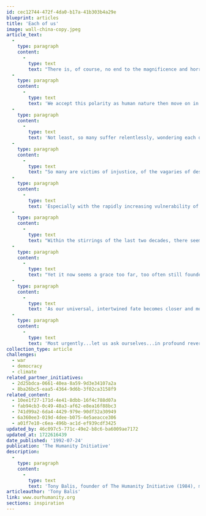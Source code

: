 ```yaml
---
id: cec12744-472f-4da0-b17a-41b303b4a29e
blueprint: articles
title: 'Each of us'
image: wall-china-copy.jpeg
article_text:
  -
    type: paragraph
    content:
      -
        type: text
        text: "There is, of course, no end to the magnificence and horror in the human drama. Across the continents, humanity rises to every challenge, sinks to any depth. We bless nature’s miracles yet destroy at will.\_"
  -
    type: paragraph
    content:
      -
        type: text
        text: 'We accept this polarity as human nature then move on in our ‘glassy essence’. All the while our righteousness lords over other life; yet we beseech gods for mercy. Our anger flares to violence; yet we demand justice. We covet ceaselessly, give generously. '
  -
    type: paragraph
    content:
      -
        type: text
        text: 'Not least, so many suffer relentlessly, wondering each day at living another. So many are refugees from disaster or violence, escaping under unfamiliar skies to avoid closer death, grasping what is left  –  their child, ragged clothes, a pot, a photograph, a blanket. '
  -
    type: paragraph
    content:
      -
        type: text
        text: "So many are victims of injustice, of the vagaries of despotism or ill luck, unable to bring their wisps of\_hope to legal or social recourse. "
  -
    type: paragraph
    content:
      -
        type: text
        text: 'Especially with the rapidly increasing vulnerability of life on Earth, how do we come to terms with this ‘marble and mud’ of our existence? How do we resurrect our humanity?'
  -
    type: paragraph
    content:
      -
        type: text
        text: "Within the stirrings of the last two decades, there seemed a new grace born upon this world, a clearer understanding that our living – this heavenly breath of existence – must embrace an inherent responsibility for each of us towards the lives of\_all sentient beings.\_"
  -
    type: paragraph
    content:
      -
        type: text
        text: "Yet it now seems a grace too far, too often still foundering on the greed and selfishness and myopia of the few, not wholeheartedly raising the hopes and prospects of the many.\_"
  -
    type: paragraph
    content:
      -
        type: text
        text: 'As our universal, intertwined fate becomes closer and more commanding  --  well examined in our journals and debating chambers, in our barber shops and coffee houses  --  may leaders from all communities and nations again tilt the world towards the side of the angels, finding new and encompassing ways to end war, poverty, famine, injustice and disease. '
  -
    type: paragraph
    content:
      -
        type: text
        text: 'Most urgently...let us ask ourselves...in profound reverence for our fragile, transcendent web of life...“How deeply do I care about our common future? How can I help rescue our humanity?"'
collection_type: article
challenges:
  - war
  - democracy
  - climate
related_partner_initiatives:
  - 2d25bdca-0661-40ea-8a59-9d3e34107a2a
  - 8ba26bc5-eaa5-4364-9d6b-3f02ca3158f9
related_content:
  - 10ee1f27-171d-4e41-8dbb-16f4c788d07a
  - fab94cb3-0c49-48a3-af62-e8ea16f88bc3
  - 741d99a2-6da4-4429-979e-90df32a30949
  - 6a360ee3-019d-4dee-b075-4e5aeacce306
  - a01f7e10-c6ea-496b-ac1d-ef939cdf3425
updated_by: 46c097c5-771c-49e2-b8c6-ba6009ae7172
updated_at: 1722616439
date_published: '1992-07-24'
publication: 'The Humanity Initiative'
description:
  -
    type: paragraph
    content:
      -
        type: text
        text: 'Tony Balis, founder of The Humanity Initiative (1984), makes the urgent case for each of us to join in rescuing our humanity. '
articleauthor: 'Tony Balis'
link: www.ourhumanity.org
sections: inspiration
---
```

